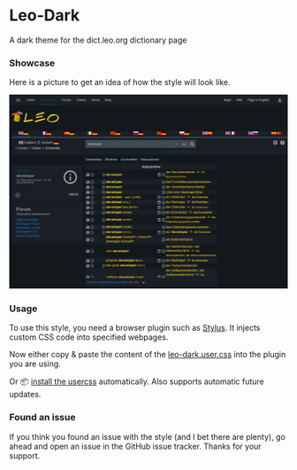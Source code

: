 # Leo-Dark
A dark theme for the dict.leo.org dictionary page

### Showcase
Here is a picture to get an idea of how the style will look like.

![Showcase Screenshot](https://raw.githubusercontent.com/d-Rickyy-b/Leo-Dark/main/images/screenshot1.png)

### Usage
To use this style, you need a browser plugin such as [Stylus](https://addons.mozilla.org/en-US/firefox/addon/styl-us/). It injects custom CSS code into specified webpages.

Now either copy & paste the content of the [leo-dark.user.css](https://raw.githubusercontent.com/d-Rickyy-b/Leo-Dark/main/leo-dark.user.css) into the plugin you are using.

Or 📦 [install the usercss](https://raw.githubusercontent.com/d-Rickyy-b/Leo-Dark/main/leo-dark.user.css) automatically. Also supports automatic future updates.

### Found an issue
If you think you found an issue with the style (and I bet there are plenty), go ahead and open an issue in the GitHub issue tracker.
Thanks for your support.
